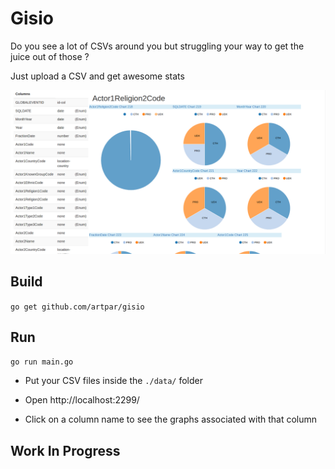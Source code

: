 # Gisio

Do you see a lot of CSVs around you but struggling your way to get the juice out of those ?

Just upload a CSV and get awesome stats

![Gisio demo](https://github.com/artpar/gisio/raw/master/resources/static/images/gisio.png)

## Build

```go get github.com/artpar/gisio```

## Run

```go run main.go```

- Put your CSV files inside the ```./data/``` folder
- Open http://localhost:2299/

- Click on a column name to see the graphs associated with that column

## Work In Progress
